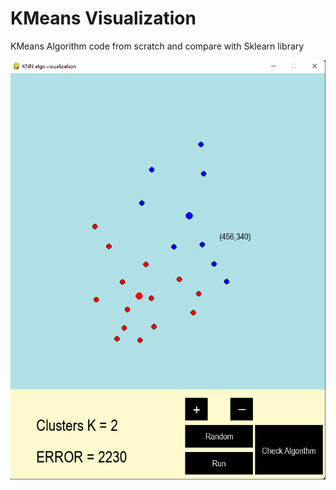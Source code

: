 # KMeans Visualization
KMeans Algorithm code from scratch and compare with Sklearn library


![Screenshot-image](https://github.com/CheefNguyen/KMeans-Visualization/blob/main/Screenshots/Screenshot%202021-12-31%20125527.png?raw=true)

